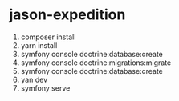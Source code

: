 # jason-expedition

1. composer install
2. yarn install
3. symfony console doctrine:database:create
4. symfony console doctrine:migrations:migrate
5. symfony console doctrine:database:create
6. yan dev
7. symfony serve
